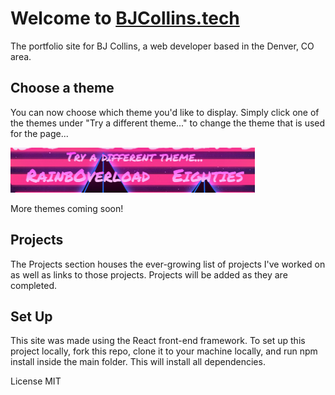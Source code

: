 # Welcome to [BJCollins.tech](https://bjcollins.tech)

The portfolio site for BJ Collins, a web developer based in the Denver, CO area.

## Choose a theme

You can now choose which theme you'd like to display. Simply click one of the themes under "Try a different theme..." to change the theme that is used for the page...

![](./assets/tryNewTheme.png)

More themes coming soon!

## Projects

The Projects section houses the ever-growing list of projects I've worked on as well as links to those projects. Projects will be added as they are completed.

## Set Up

This site was made using the React front-end framework. To set up this project locally, fork this repo, clone it to your machine locally, and run npm install inside the main folder. This will install all dependencies.

License MIT
